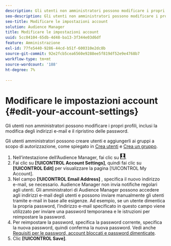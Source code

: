 ```yaml
---
description: Gli utenti non amministratori possono modificare i propri profili, inclusi la modifica degli indirizzi e-mail e il ripristino delle password.
seo-description: Gli utenti non amministratori possono modificare i propri profili, inclusi la modifica degli indirizzi e-mail e il ripristino delle password.
seo-title: Modificare le impostazioni account
solution: Audience Manager
title: Modificare le impostazioni account
uuid: 5cc04104-65db-4d48-ba13-3f344e03d6df
feature: Amministrazione
exl-id: 77fe5440-9286-44cd-b51f-600310e2dc8b
source-git-commit: 92e2fcb5cea6560e9288ee5f819df52e9e4768b7
workflow-type: tm+mt
source-wordcount: '188'
ht-degree: 7%

---
```


# Modificare le impostazioni account {#edit-your-account-settings}

Gli utenti non amministratori possono modificare i propri profili, inclusi la modifica degli indirizzi e-mail e il ripristino delle password.

<!-- t_edit_account_settings.xml -->

Gli utenti amministratori possono creare utenti e aggiungerli ai gruppi a scopo di autorizzazione, come spiegato in [Crea utenti](../../features/administration/administration-overview.md#create-users) e [Crea un gruppo](../../features/administration/administration-overview.md#create-group).

1. Nell’intestazione dell’Audience Manager, fai clic su ![](assets/icon_profile.png).
1. Fai clic su **[!UICONTROL Account Settings]**, quindi fai clic su **[!UICONTROL Edit]** per visualizzare la pagina [!UICONTROL My Account].
1. Nel campo **[!UICONTROL Email Address]** , specifica il nuovo indirizzo e-mail, se necessario. Audience Manager non invia notifiche regolari agli utenti. Gli amministratori di Audience Manager possono accedere agli indirizzi e-mail degli utenti e possono inviare manualmente gli utenti tramite e-mail in base alle esigenze. Ad esempio, se un utente dimentica la propria password, l’indirizzo e-mail specificato in questo campo viene utilizzato per inviare una password temporanea e le istruzioni per reimpostare la password.
1. Per reimpostare la password, specifica la password corrente, specifica la nuova password, quindi conferma la nuova password.
Vedi anche [Requisiti per le password, account bloccati e password dimenticate](../../reference/password-requirements.md).
1. Clic **[!UICONTROL Save]**.
